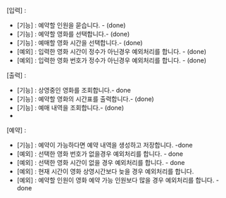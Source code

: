 
[입력] :

- [기능] : 예약할 인원을 묻습니다. - (done)
- [기능] : 예약할 영화를 선택합니다.- (done)
- [기능] : 예매할 영화 시간을 선택합니다.- (done)
- [예외] : 입력한 영화 시간이 정수가 아닌경우 예외처리를 합니다. - (done)
- [예외] : 입력한 영화 번호가 정수가 아닌경우 예외처리를 합니다. - (done)

[출력] :

- [기능] : 상영중인 영화를 조회합니다.- done
- [기능] : 예약할 영화의 시간표를 출력합니다.- (done)
- [기능] : 예매 내역을 조회합니다.- (done)
- 
[예약] :

- [기능] : 예약이 가능하다면 예약 내역을 생성하고 저장합니다. -done
- [예외] : 선택한 영화 번호가 없을경우 예외처리를 합니다. - done
- [예외] : 선택한 영화 시간이 없을 경우 예외처리를 합니다. - done
- [예외] : 현재 시간이 영화 상영시간보다 늦을 경우 예외처리를 합니다.
- [예외] : 예약할 인원이 영화 예약 가능 인원보다 많을 경우 예외처리를 합니다. -done

